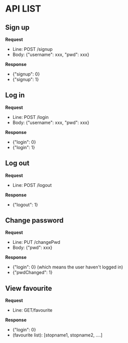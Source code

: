 # API LIST

## Sign up
__Request__
* Line: POST /signup
* Body: {"username": xxx, "pwd": xxx}

__Response__
* {"signup": 0}
* {"signup": 1}

## Log in
__Request__
* Line: POST /login
* Body: {"username": xxx, "pwd": xxx}

__Response__
* {"login": 0}
* {"login": 1}

## Log out
__Request__
* Line: POST /logout

__Response__
* {"logout": 1}

## Change password
__Request__
* Line: PUT /changePwd
* Body: {"pwd": xxx}

__Response__
* {"login": 0} (which means the user haven't logged in)
* {"pwdChanged": 1}

## View favourite
__Request__
* Line: GET/favourite

__Response__
* {"login": 0}
* (favourite list): [stopname1, stopname2, ....]
